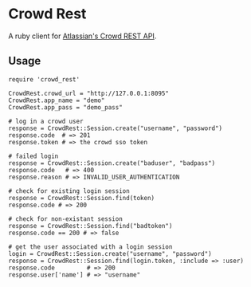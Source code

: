 # Crowd Rest

A ruby client for [Atlassian's Crowd REST API](http://confluence.atlassian.com/display/CROWDDEV/Crowd+REST+APIs).

## Usage

    require 'crowd_rest'
    
    CrowdRest.crowd_url = "http://127.0.0.1:8095"
    CrowdRest.app_name = "demo"
    CrowdRest.app_pass = "demo_pass"
    
    # log in a crowd user
    response = CrowdRest::Session.create("username", "password")
    response.code  # => 201
    response.token # => the crowd sso token
    
    # failed login
    response = CrowdRest::Session.create("baduser", "badpass")
    response.code   # => 400
    response.reason # => INVALID_USER_AUTHENTICATION

    # check for existing login session
    response = CrowdRest::Session.find(token)
    response.code # => 200
    
    # check for non-existant session
    response = CrowdRest::Session.find("badtoken")
    response.code == 200 # => false
    
    # get the user associated with a login session
    login = CrowdRest::Session.create("username", "password")
    response = CrowdRest::Session.find(login.token, :include => :user)
    response.code         # => 200
    response.user['name'] # => "username"
